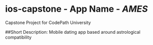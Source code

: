 # ios-capstone - App Name - ***AMES***
Capstone Project for CodePath University

##Short Description:
  Mobile dating app based around astrological compatibility
